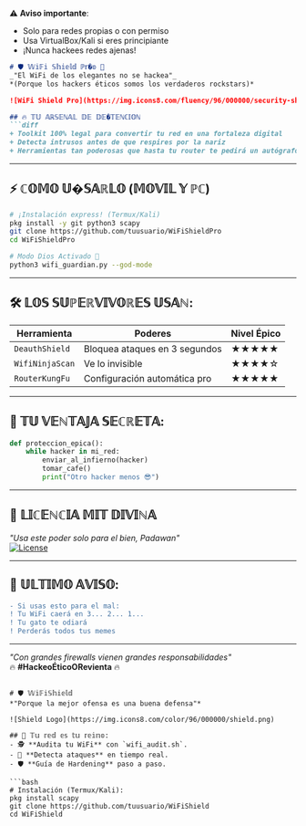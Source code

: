 ⚠️ **Aviso importante**:  
- Solo para redes propias o con permiso  
- Usa VirtualBox/Kali si eres principiante  
- ¡Nunca hackees redes ajenas!
```markdown
# 🛡️ 𝕎𝕚𝔽𝕚 𝕊𝕙𝕚𝕖𝕝𝕕 ℙ𝕣�𝕠 🚀
_"El WiFi de los elegantes no se hackea"_  
*(Porque los hackers éticos somos los verdaderos rockstars)*

![WiFi Shield Pro](https://img.icons8.com/fluency/96/000000/security-shield-green.png)

## 🔥 𝕋𝕌 𝔸ℝ𝕊𝔼ℕ𝔸𝕃 𝔻𝔼 𝔻𝔼�𝕋𝔼ℕℂ𝕀𝕆ℕ
```diff
+ Toolkit 100% legal para convertir tu red en una fortaleza digital
+ Detecta intrusos antes de que respires por la nariz
+ Herramientas tan poderosas que hasta tu router te pedirá un autógrafo
```

---

## ⚡ ℂ𝕆𝕄𝕆 𝕌�𝕊𝔸ℝ𝕃𝕆 (𝕄𝕆𝕍𝕀𝕃 𝕐 ℙℂ)
```bash
# ¡Instalación express! (Termux/Kali)
pkg install -y git python3 scapy
git clone https://github.com/tuusuario/WiFiShieldPro
cd WiFiShieldPro

# Modo Dios Activado 🧙
python3 wifi_guardian.py --god-mode
```

---

## 🛠️ 𝕃𝕆𝕊 𝕊𝕌ℙ𝔼ℝ𝕍𝕀𝕍𝕆ℝ𝔼𝕊 𝕌𝕊𝔸ℕ:
| Herramienta       | Poderes                         | Nivel Épico |
|-------------------|---------------------------------|-------------|
| `DeauthShield`    | Bloquea ataques en 3 segundos   | ★★★★★       |
| `WifiNinjaScan`   | Ve lo invisible                 | ★★★★☆       |
| `RouterKungFu`    | Configuración automática pro    | ★★★★★       |

---

## 💎 𝕋𝕌 𝕍𝔼ℕ𝕋𝔸𝕁𝔸 𝕊𝔼ℂℝ𝔼𝕋𝔸:
```python
def proteccion_epica():
    while hacker in mi_red:
        enviar_al_infierno(hacker)
        tomar_cafe()
        print("Otro hacker menos 😎")
```

---

## 📜 𝕃𝕀ℂ𝔼ℕℂ𝕀𝔸 𝕄𝕀𝕋 𝔻𝕀𝕍𝕀ℕ𝔸
_"Usa este poder solo para el bien, Padawan"_  
[![License](https://img.shields.io/badge/License-MIT-yellow.svg)](https://opensource.org/licenses/MIT)

---

## 🚨 𝕌𝕃𝕋𝕀𝕄𝕆 𝔸𝕍𝕀𝕊𝕆:
```diff
- Si usas esto para el mal:
! Tu WiFi caerá en 3... 2... 1...
! Tu gato te odiará
! Perderás todos tus memes
```

---

_"Con grandes firewalls vienen grandes responsabilidades"_  
🔥 **#HackeoÉticoORevienta** 🔥
```

# 🛡️ 𝕎𝕚𝔽𝕚𝕊𝕙𝕚𝕖𝕝𝕕  
*"Porque la mejor ofensa es una buena defensa"*  

![Shield Logo](https://img.icons8.com/color/96/000000/shield.png)  

## 🔐 𝕋𝕦 𝕣𝕖𝕕 𝕖𝕤 𝕥𝕦 𝕣𝕖𝕚𝕟𝕠:  
- 🕵️ **Audita tu WiFi** con `wifi_audit.sh`.  
- 🚨 **Detecta ataques** en tiempo real.  
- 🛡️ **Guía de Hardening** paso a paso.  

```bash
# Instalación (Termux/Kali):  
pkg install scapy  
git clone https://github.com/tuusuario/WiFiShield  
cd WiFiShield
